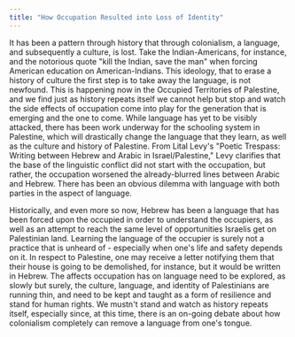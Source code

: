 ```yaml
---
title: "How Occupation Resulted into Loss of Identity"
---
```

<p>It has been a pattern through history that through colonialism, a language, and subsequently a culture, is lost. Take the Indian-Americans, for instance, and the notorious quote "kill the Indian, save the man" when forcing American education on American-Indians. This ideology, that to erase a history of culture the first step is to take away the language, is not newfound. This is happening now in the Occupied Territories of Palestine, and we find just as history repeats itself we cannot help but stop and watch the side effects of occupation come into play for the generation that is emerging and the one to come. While language has yet to be visibly attacked, there has been work underway for the schooling system in Palestine, which will drastically change the language that they learn, as well as the culture and history of Palestine. From Lital Levy's "Poetic Trespass: Writing between Hebrew and Arabic in Israel/Palestine," Levy clarifies that the base of the linguistic conflict did not start with the occupation, but rather, the occupation worsened the already-blurred lines between Arabic and Hebrew. There has been an obvious dilemma with language with both parties in the aspect of language. </p>
<p>Historically, and even more so now, Hebrew has been a language that has been forced upon the occupied in order to understand the occupiers, as well as an attempt to reach the same level of opportunities Israelis get on Palestinian land. Learning the language of the occupier is surely not a practice that is unheard of - especially when one's life and safety depends on it. In respect to Palestine, one may receive a letter notifying them that their house is going to be demolished, for instance, but it would be written in Hebrew. The affects occupation has on language need to be explored, as slowly but surely, the culture, language, and identity of Palestinians are running thin, and need to be kept and taught as a form of resilience and stand for human rights. We mustn't stand and watch as history repeats itself, especially since, at this time, there is an on-going debate about how colonialism completely can remove a language from one's tongue. </p>

